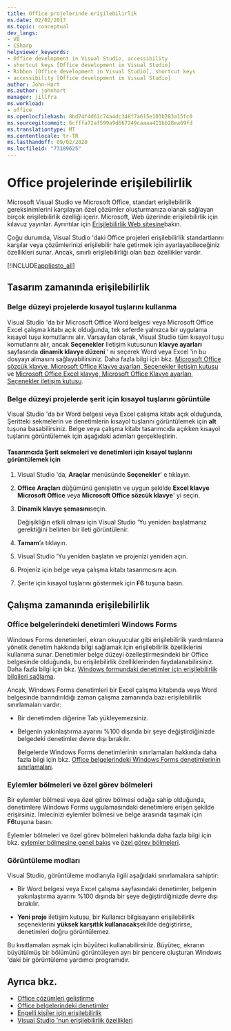 ```yaml
---
title: Office projelerinde erişilebilirlik
ms.date: 02/02/2017
ms.topic: conceptual
dev_langs:
- VB
- CSharp
helpviewer_keywords:
- Office development in Visual Studio, accessibility
- shortcut keys [Office development in Visual Studio]
- Ribbon [Office development in Visual Studio], shortcut keys
- accessibility [Office development in Visual Studio]
author: John-Hart
ms.author: johnhart
manager: jillfra
ms.workload:
- office
ms.openlocfilehash: 8bd74f4d61c74a4dc348f7a615e103b283a15fc0
ms.sourcegitcommit: 6cfffa72af599a9d667249caaaa411bb28ea69fd
ms.translationtype: MT
ms.contentlocale: tr-TR
ms.lasthandoff: 09/02/2020
ms.locfileid: "73189625"
---
```

# <a name="accessibility-in-office-projects"></a>Office projelerinde erişilebilirlik

Microsoft Visual Studio ve Microsoft Office, standart erişilebilirlik gereksinimlerini karşılayan özel çözümler oluşturmanıza olanak sağlayan birçok erişilebilirlik özelliği içerir. Microsoft, Web üzerinde erişilebilirlik için kılavuz yayınlar. Ayrıntılar için [Erişilebilirlik Web sitesine](https://www.microsoft.com/accessibility/)bakın.

Çoğu durumda, Visual Studio 'daki Office projeleri erişilebilirlik standartlarını karşılar veya çözümlerinizi erişilebilir hale getirmek için ayarlayabileceğiniz özellikleri sunar. Ancak, sınırlı erişilebilirliği olan bazı özellikler vardır.

[!INCLUDE[appliesto_all](../vsto/includes/appliesto-all-md.md)]

## <a name="accessibility-at-design-time"></a>Tasarım zamanında erişilebilirlik

### <a name="use-shortcut-keys-in-document-level-projects"></a>Belge düzeyi projelerde kısayol tuşlarını kullanma
 Visual Studio 'da bir Microsoft Office Word belgesi veya Microsoft Office Excel çalışma kitabı açık olduğunda, tek seferde yalnızca bir uygulama kısayol tuşu komutlarını alır. Varsayılan olarak, Visual Studio tüm kısayol tuşu komutlarını alır, ancak **Seçenekler** Iletişim kutusunun **klavye ayarları** sayfasında **dinamik klavye düzeni** ' ni seçerek Word veya Excel 'in bu dosyayı almasını sağlayabilirsiniz. Daha fazla bilgi için bkz. [Microsoft Office sözcük klavye, Microsoft Office Klavye ayarları, Seçenekler iletişim kutusu](../vsto/microsoft-office-word-keyboard-microsoft-office-keyboard-settings-options-dialog-box.md) ve [Microsoft Office Excel klavye, Microsoft Office Klavye ayarları, Seçenekler iletişim kutusu](../vsto/microsoft-office-excel-keyboard-microsoft-office-keyboard-settings-options-dialog-box.md).

### <a name="display-shortcut-keys-for-the-ribbon-in-document-level-projects"></a>Belge düzeyi projelerde şerit için kısayol tuşlarını görüntüle
 Visual Studio 'da bir Word belgesi veya Excel çalışma kitabı açık olduğunda, Şeritteki sekmelerin ve denetimlerin kısayol tuşlarını görüntülemek için **alt** tuşuna basabilirsiniz. Belge veya çalışma kitabı tasarımcıda açıkken kısayol tuşlarını görüntülemek için aşağıdaki adımları gerçekleştirin.

#### <a name="to-view-shortcut-keys-for-ribbon-tabs-and-controls-in-the-designer"></a>Tasarımcıda Şerit sekmeleri ve denetimleri için kısayol tuşlarını görüntülemek için

1. Visual Studio 'da, **Araçlar** menüsünde **Seçenekler**' e tıklayın.

2. **Office Araçları** düğümünü genişletin ve uygun şekilde **Excel klavye Microsoft Office** veya **Microsoft Office sözcük klavye**' yi seçin.

3. **Dinamik klavye şemasını**seçin.

     Değişikliğin etkili olması için Visual Studio 'Yu yeniden başlatmanız gerektiğini belirten bir ileti görüntülenir.

4. **Tamam**’a tıklayın.

5. Visual Studio 'Yu yeniden başlatın ve projenizi yeniden açın.

6. Projeniz için belge veya çalışma kitabı tasarımcısını açın.

7. Şerite için kısayol tuşlarını göstermek için **F6** tuşuna basın.

## <a name="accessibility-at-run-time"></a>Çalışma zamanında erişilebilirlik

### <a name="windows-forms-controls-on-office-documents"></a>Office belgelerindeki denetimleri Windows Forms
 Windows Forms denetimleri, ekran okuyucular gibi erişilebilirlik yardımlarına yönelik denetim hakkında bilgi sağlamak için erişilebilirlik özelliklerini kullanıma sunar. Denetimler belge düzeyi özelleştirmesindeki bir Office belgesinde olduğunda, bu erişilebilirlik özelliklerinden faydalanabilirsiniz. Daha fazla bilgi için bkz. [Windows formundaki denetimler için erişilebilirlik bilgileri sağlama](/dotnet/framework/winforms/controls/providing-accessibility-information-for-controls-on-a-windows-form).

 Ancak, Windows Forms denetimleri bir Excel çalışma kitabında veya Word belgesinde barındırıldığı zaman çalışma zamanında bazı erişilebilirlik sınırlamaları vardır:

- Bir denetimden diğerine Tab yükleyemezsiniz.

- Belgenin yakınlaştırma ayarını %100 dışında bir şeye değiştirdiğinizde belgedeki denetimler devre dışı bırakılır.

  Belgelerde Windows Forms denetimlerinin sınırlamaları hakkında daha fazla bilgi için bkz. [Office belgelerindeki Windows Forms denetimlerinin sınırlamaları](../vsto/limitations-of-windows-forms-controls-on-office-documents.md).

### <a name="actions-panes-and-custom-task-panes"></a>Eylemler bölmeleri ve özel görev bölmeleri
 Bir eylemler bölmesi veya özel görev bölmesi odağa sahip olduğunda, denetimlere Windows Forms uygulamasındaki denetimlere erişen şekilde erişirsiniz. İmlecinizi eylemler bölmesi ve belge arasında taşımak için **F6**tuşuna basın.

 Eylemler bölmeleri ve özel görev bölmeleri hakkında daha fazla bilgi için bkz. [eylemler bölmesine genel bakış](../vsto/actions-pane-overview.md) ve [özel görev bölmeleri](../vsto/custom-task-panes.md).

### <a name="display-modes"></a>Görüntüleme modları

Visual Studio, görüntüleme modlarıyla ilgili aşağıdaki sınırlamalara sahiptir:

- Bir Word belgesi veya Excel çalışma sayfasındaki denetimler, belgenin yakınlaştırma ayarını %100 dışında bir şeye değiştirdiğinizde devre dışı bırakılır.

- **Yeni proje** iletişim kutusu, bir Kullanıcı bilgisayarın erişilebilirlik seçeneklerini **yüksek karşıtlık kullanacak**şekilde değiştirirse, denetimleri doğru görüntülemez.

Bu kısıtlamaları aşmak için büyüteci kullanabilirsiniz. Büyüteç, ekranın büyütülmüş bir bölümünü görüntüleyen ayrı bir pencere oluşturan Windows 'daki bir görüntüleme yardımcı programıdır.

## <a name="see-also"></a>Ayrıca bkz.

- [Office çözümleri geliştirme](../vsto/developing-office-solutions.md)
- [Office belgelerindeki denetimler](../vsto/controls-on-office-documents.md)
- [Engelli kişiler için erişilebilirlik](../ide/reference/accessibility-features-of-visual-studio.md)
- [Visual Studio 'nun erişilebilirlik özellikleri](../ide/reference/accessibility-features-of-visual-studio.md)
